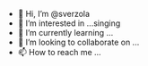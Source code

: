 - 👋 Hi, I’m @sverzola
- 👀 I’m interested in ...singing
- 🌱 I’m currently learning ...
- 💞️ I’m looking to collaborate on ...
- 📫 How to reach me ...

<!---
sverzola/sverzola is a ✨ special ✨ repository because its `README.md` (this file) appears on your GitHub profile.
You can click the Preview link to take a look at your changes.
--->
